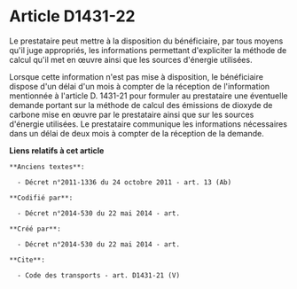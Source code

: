 # Article D1431-22

Le prestataire peut mettre à la disposition du bénéficiaire, par tous moyens qu'il juge appropriés, les informations
permettant d'expliciter la méthode de calcul qu'il met en œuvre ainsi que les sources d'énergie utilisées. 

Lorsque cette information n'est pas mise à disposition, le bénéficiaire dispose d'un délai d'un mois à compter de la
réception de l'information mentionnée à l'article D. 1431-21 pour formuler au prestataire une éventuelle demande portant sur
la méthode de calcul des émissions de dioxyde de carbone mise en œuvre par le prestataire ainsi que sur les sources d'énergie
utilisées. Le prestataire communique les informations nécessaires dans un délai de deux mois à compter de la réception de la
demande.

**Liens relatifs à cet article**

	**Anciens textes**:

	  - Décret n°2011-1336 du 24 octobre 2011 - art. 13 (Ab)

	**Codifié par**:

	  - Décret n°2014-530 du 22 mai 2014 - art.

	**Créé par**:

	  - Décret n°2014-530 du 22 mai 2014 - art.

	**Cite**:

	  - Code des transports - art. D1431-21 (V)
